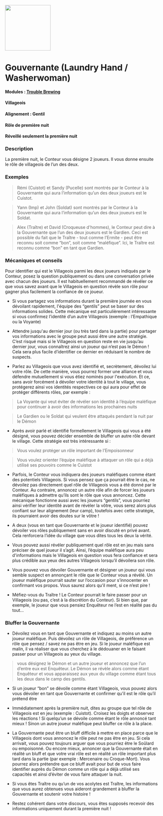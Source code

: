 <img src="https://github.com/brain-academy/wiki/blob/master/public/img/blood-on-the-clocktower/roles/washerwoman.png?raw=true" height="150"> 

# Gouvernante (Laundry Hand / Washerwoman)

#### Modules : [Trouble Brewing](https://brain-academy.github.io/wiki/blood-on-the-clocktower/modules/trouble-brewing)
#### Villageois
#### Alignement : Gentil
#### Rôle de première nuit
#### Réveillé seulement la première nuit


### Description
La première nuit, le Conteur vous désigne 2 joueurs. Il vous donne ensuite le rôle de villageois de l’un des deux.

### Exemples


> Rémi (Cuistot) et Sandy (Pucelle) sont montrés par le Conteur à la Gouvernante qui aura l’information qu’un des deux joueurs est le Cuistot.

> Yann (Imp) et John (Soldat) sont montrés par le Conteur à la Gouvernante  qui aura l’information qu’un des deux joueurs est le Soldat.

> Alex (Traître) et David (Croqueuse d'hommes), le Conteur peut dire à la Gouvernante que l’un des deux joueurs est le Gardien. Ceci est possible du fait que le Traître - tout comme l’Ermite - peut être reconnu soit comme “bon”, soit comme “maléfique”. Ici, le Traître est reconnu comme “bon” en tant que Gardien.


### Mécaniques et conseils

Pour identifier qui est le Villageois parmi les deux joueurs indiqués par le Conteur, posez la question publiquement ou dans une conversation privée avec chacun des joueurs. Il est habituellement recommandé de révéler ce que vous savez avant que le Villageois en question révèle son rôle pour gagner plus facilement la confiance de ce joueur.

- Si vous partagez vos informations durant la première journée en vous dévoilant rapidement, l'équipe des “gentils” peut se baser sur des informations solides. Cette mécanique est particulièrement intéressante si vous confirmez l’identité d’un autre Villageois (exemple : l’Empathique ou la Voyante)

- Attendre jusqu'au dernier jour (ou très tard dans la partie) pour partager vos informations avec le groupe peut aussi être une autre stratégie. C’est risqué mais si le Villageois en question reste en vie jusqu’au dernier jour, vous connaîtrez ainsi un joueur qui n’est pas le Démon ! Cela sera plus facile d’identifier ce dernier en réduisant le nombre de suspects.

- Parlez au Villageois que vous avez identifié et, secrètement, dévoilez lui votre rôle. De cette manière, vous pourrez former une alliance et vous défendre mutuellement si vous étiez nominés pour l'exécution. Et ce, sans avoir forcément à dévoiler votre identité à tout le village, vous protégerez ainsi vos identités respectives ce qui aura pour effet de protéger différents rôles, par exemple :
> La Voyante qui veut éviter de révéler son identité à l’équipe maléfique pour continuer à avoir des informations les prochaines nuits

> Le Gardien ou le Soldat qui veulent être attaqués pendant la nuit par le Démon 

- Après avoir parlé et identifié formellement le Villageois qui vous a été désigné, vous pouvez décider ensemble de bluffer un autre rôle devant le village. Cette stratégie est très intéressante si :
> Vous voulez protéger un rôle important de l’Empoisonneur 

> Vous voulez orienter l’équipe maléfique à attaquer un rôle qui a déjà utilisé ses pouvoirs comme le Cuistot

 - Parfois, le Conteur vous indiquera des joueurs maléfiques comme étant des potentiels Villageois. Si vous pensez que ça pourrait être le cas, ne dévoilez pas directement quel rôle de Villageois vous a été donné par le Conteur. Au contraire, annoncez un autre rôle afin de forcer les joueurs maléfiques à admettre qu’ils sont le rôle que vous annoncez. Cette mécanique fonctionne aussi avec les joueurs “gentils”, vous pourriez ainsi vérifier leur identité avant de révéler la vôtre, vous serez alors plus confiant sur leur alignement (leur camp), toutefois avec cette stratégie, ils pourraient avoir des doutes sur le vôtre !

- A deux (vous en tant que Gouvernante et le joueur identifié) pouvez dévoiler vos rôles publiquement sans en avoir discuté en privé avant. Cela renforcera l’idée du village que vous dites tous les deux la vérité.

-  Vous pouvez aussi révéler publiquement quel rôle est en jeu mais sans préciser de quel joueur il s’agit. Ainsi, l’équipe maléfique aura peu d'informations mais le Villageois en question vous fera confiance et sera plus crédible aux yeux des autres Villageois lorsqu’il dévoilera son rôle.

- Vous pouvez vous dévoiler Gouvernante et désigner un joueur qui vous semble suspect en annonçant le rôle que le Conteur vous a révélé. Un joueur maléfique pourrait sauter sur l’occasion pour s’innocenter en confirmant vos propos. Vous saurez alors qu’il ment, si ce n’est pire !

- Méfiez-vous du Traître ! Le Conteur pourrait le faire passer pour un Villageois (ou pas, c’est à la discrétion du Conteur). Si bien que, par exemple, le joueur que vous pensiez Enquêteur ne l’est en réalité pas du tout...


### Bluffer la Gouvernante
- Dévoilez vous en tant que Gouvernante et indiquez au moins un autre joueur maléfique. Puis dévoilez un rôle de Villageois, de préférence un rôle que pensez / savez ne pas être en jeu. Si le joueur maléfique est malin, il va réaliser que vous cherchez à le dédouaner en le faisant passer pour un Villageois au yeux du village.
> vous désignez le Démon et un autre joueur et annoncez que l’un d’entre eux est Enquêteur. Le Démon se révèle alors comme étant Enquêteur et vous apparaissez aux yeux du village comme étant tous les deux dans le camp des gentils. 

- Si un joueur “bon” se dévoile comme étant Villageois, vous pouvez alors vous dévoiler en tant que Gouvernante et confirmer qu’il est le rôle qu’il prétend être

- Immédiatement après la première nuit, dites au groupe que tel rôle de Villageois est en jeu (exemple : Cuistot). Croisez les doigts et observez les réactions ! Si quelqu’un se dévoile comme étant le rôle annoncé tant mieux ! Sinon un autre joueur maléfique peut bluffer ce rôle à la place.

- La Gouvernante peut être un bluff difficile à mettre en place parce que le Villageois dont vous annoncez le rôle peut ne pas être en jeu. Si cela arrivait, vous pouvez toujours arguer que vous pourriez être le Soûlard ou empoisonné. Ou encore mieux, annoncer que la Gouvernante était en réalité un bluff et que votre vrai rôle est en réalité un rôle important plus tard dans la partie (par exemple : Mercenaire ou Croque-Mort). Vous pourrez alors prétendre que ce bluff avait pour but de vous faire identifier auprès du Démon comme un rôle qui a déjà utilisé ses capacités et ainsi d’éviter de vous faire attaquer la nuit.

- Si vous êtes Traître ou qu’un de vos acolytes est Traître, les informations que vous aurez obtenues vous aideront grandement à bluffer la Gouvernante et soutenir votre histoire !

- Restez cohérent dans votre discours, vous êtes supposés recevoir des informations uniquement durant la première nuit !
